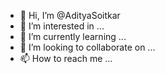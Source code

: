 - 👋 Hi, I’m @AdityaSoitkar
- 👀 I’m interested in ...
- 🌱 I’m currently learning ...
- 💞️ I’m looking to collaborate on ...
- 📫 How to reach me ...

<!---
AdityaSoitkar/AdityaSoitkar is a ✨ special ✨ repository because its `README.md` (this file) appears on your GitHub profile.
You can click the Preview link to take a look at your changes.
--->
